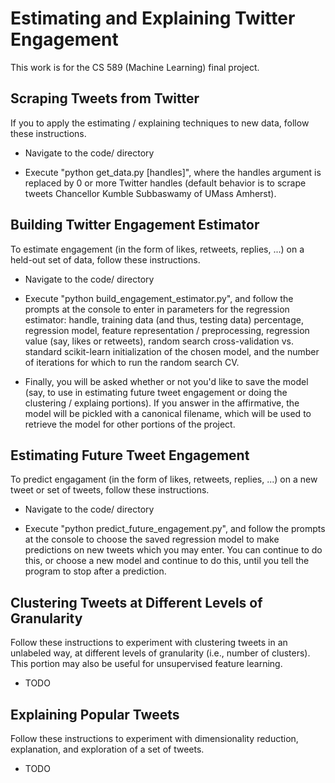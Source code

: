 # Estimating and Explaining Twitter Engagement

This work is for the CS 589 (Machine Learning) final project.


## Scraping Tweets from Twitter

If you to apply the estimating / explaining techniques to new data,
follow these instructions.

- Navigate to the code/ directory

- Execute "python get_data.py \[handles\]", where the handles argument is 
replaced by 0 or more Twitter handles (default behavior is to scrape tweets
Chancellor Kumble Subbaswamy of UMass Amherst).


## Building Twitter Engagement Estimator

To estimate engagement (in the form of likes, retweets, replies, ...) on a 
held-out set of data, follow these instructions.

- Navigate to the code/ directory

- Execute "python build_engagement_estimator.py", and follow the prompts at the console
to enter in parameters for the regression estimator: handle, training data (and thus,
testing data) percentage, regression model, feature representation / preprocessing, 
regression value (say, likes or retweets), random search cross-validation vs. 
standard scikit-learn initialization of the chosen model, and the number of iterations 
for which to run the random search CV.

- Finally, you will be asked whether or not you'd like to save the model (say, to
use in estimating future tweet engagement or doing the clustering / explaing portions).
If you answer in the affirmative, the model will be pickled with a canonical filename,
which will be used to retrieve the model for other portions of the project.

## Estimating Future Tweet Engagement

To predict engagament (in the form of likes, retweets, replies, ...) on a new 
tweet or set of tweets, follow these instructions.

- Navigate to the code/ directory

- Execute "python predict_future_engagement.py", and follow the prompts at the console
to choose the saved regression model to make predictions on new tweets which you may
enter. You can continue to do this, or choose a new model and continue to do this,
until you tell the program to stop after a prediction.


## Clustering Tweets at Different Levels of Granularity

Follow these instructions to experiment with clustering tweets in an unlabeled
way, at different levels of granularity (i.e., number of clusters). This portion
may also be useful for unsupervised feature learning.

- TODO

## Explaining Popular Tweets

Follow these instructions to experiment with dimensionality reduction, explanation, 
and exploration of a set of tweets.

- TODO 

